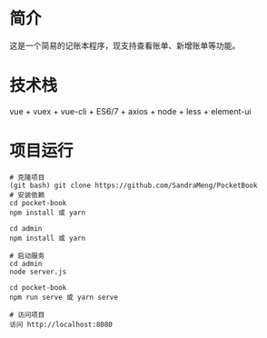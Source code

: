 # 简介

这是一个简易的记账本程序，现支持查看账单、新增账单等功能。

# 技术栈

vue + vuex + vue-cli + ES6/7 + axios + node + less + element-ui

# 项目运行

```	
# 克隆项目
(git bash) git clone https://github.com/SandraMeng/PocketBook
# 安装依赖
cd pocket-book 
npm install 或 yarn

cd admin 
npm install 或 yarn

# 启动服务
cd admin
node server.js

cd pocket-book
npm run serve 或 yarn serve

# 访问项目
访问 http://localhost:8080
```

